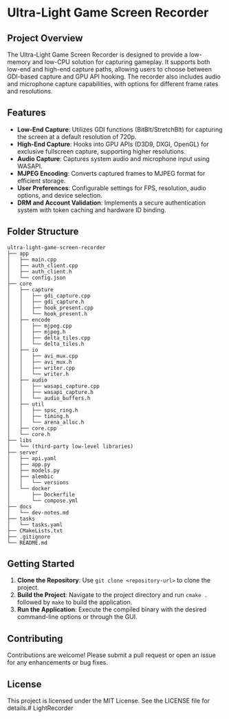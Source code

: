 # Ultra-Light Game Screen Recorder

## Project Overview
The Ultra-Light Game Screen Recorder is designed to provide a low-memory and low-CPU solution for capturing gameplay. It supports both low-end and high-end capture paths, allowing users to choose between GDI-based capture and GPU API hooking. The recorder also includes audio and microphone capture capabilities, with options for different frame rates and resolutions.

## Features
- **Low-End Capture**: Utilizes GDI functions (BitBlt/StretchBlt) for capturing the screen at a default resolution of 720p.
- **High-End Capture**: Hooks into GPU APIs (D3D9, DXGI, OpenGL) for exclusive fullscreen capture, supporting higher resolutions.
- **Audio Capture**: Captures system audio and microphone input using WASAPI.
- **MJPEG Encoding**: Converts captured frames to MJPEG format for efficient storage.
- **User Preferences**: Configurable settings for FPS, resolution, audio options, and device selection.
- **DRM and Account Validation**: Implements a secure authentication system with token caching and hardware ID binding.

## Folder Structure
```
ultra-light-game-screen-recorder
├── app
│   ├── main.cpp
│   ├── auth_client.cpp
│   ├── auth_client.h
│   └── config.json
├── core
│   ├── capture
│   │   ├── gdi_capture.cpp
│   │   ├── gdi_capture.h
│   │   ├── hook_present.cpp
│   │   └── hook_present.h
│   ├── encode
│   │   ├── mjpeg.cpp
│   │   ├── mjpeg.h
│   │   ├── delta_tiles.cpp
│   │   └── delta_tiles.h
│   ├── io
│   │   ├── avi_mux.cpp
│   │   ├── avi_mux.h
│   │   ├── writer.cpp
│   │   └── writer.h
│   ├── audio
│   │   ├── wasapi_capture.cpp
│   │   ├── wasapi_capture.h
│   │   └── audio_buffers.h
│   ├── util
│   │   ├── spsc_ring.h
│   │   ├── timing.h
│   │   └── arena_alloc.h
│   ├── core.cpp
│   └── core.h
├── libs
│   └── (third-party low-level libraries)
├── server
│   ├── api.yaml
│   ├── app.py
│   ├── models.py
│   ├── alembic
│   │   └── versions
│   └── docker
│       ├── Dockerfile
│       └── compose.yml
├── docs
│   └── dev-notes.md
├── tasks
│   └── tasks.yaml
├── CMakeLists.txt
├── .gitignore
└── README.md
```

## Getting Started
1. **Clone the Repository**: Use `git clone <repository-url>` to clone the project.
2. **Build the Project**: Navigate to the project directory and run `cmake .` followed by `make` to build the application.
3. **Run the Application**: Execute the compiled binary with the desired command-line options or through the GUI.

## Contributing
Contributions are welcome! Please submit a pull request or open an issue for any enhancements or bug fixes.

## License
This project is licensed under the MIT License. See the LICENSE file for details.#   L i g h t R e c o r d e r  
 